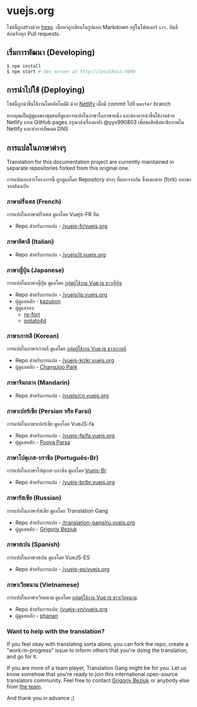# vuejs.org

ไซต์นี้ถูกสร้างด้วย [hexo](http://hexo.io/). เนื้อหาถูกเขียนในรูปแบบ Markdown อยู่ในโฟลเดอร์ `src`. ยินดีต้อนรับทุก Pull requests.

## เริ่มการพัฒนา (Developing)

``` bash
$ npm install
$ npm start # dev server at http://localhost:4000
```

## การนำไปใช้ (Deploying)

ไซต์นี้ถูกนำขึ้นใช้งานโดยอัตโนมัติ ด้วย [Netlify](https://www.netlify.com/) เมื่อมี commit ไปที่ `master` branch

หากคุณเป็นผู้ดูแลของชุมชนที่ดูแลการแปลในภาษาใดภาษาหนึ่ง และต้องการนำขึ้นใช้งานด้วย Netlify แทน GitHub pages กรุณาส่งเรื่องมายัง @yyx990803 เพื่อขอสิทธิสมาชิกภาพใน Netlify และทำการอัพเดต DNS


## การแปลในภาษาต่างๆ

Translation for this documentation project are currently maintained in separate repositories forked from this original one.

การแปลเอกสารโครงการนี้ ถูกดูแลโดย Repository ต่างๆ ที่แยกจากกัน ซึ่งแตกสาย (fork) ออกมาจากต้นฉบับ

### ภาษาฝรั่งเศส (French)

การแปลในภาษาฝรั่งเศส ดูแลโดย Vuejs-FR ทีม

* Repo สำหรับการแปล - [/vuejs-fr/vuejs.org](https://github.com/vuejs-fr/vuejs.org)

### ภาษาอิตาลี​ (Italian)

* Repo สำหรับการแปล - [/vuejs/it.vuejs.org](https://github.com/vuejs/it.vuejs.org)

### ภาษาญี่ปุ่น (Japanese)

การแปลในภาษาญี่ปุ่น ดูแลโดย [กลุ่มผู้ใช้งาน Vue.js ชาวญี่ปุ่น](https://github.com/vuejs-jp)

* Repo สำหรับการแปล - [/vuejs/jp.vuejs.org](https://github.com/vuejs/jp.vuejs.org)
* ผู้ดูแลหลัก - [kazupon](https://github.com/kazupon)
* ผู้ดูแลรอง:
    * [re-fort](https://github.com/re-fort)
    * [potato4d](https://github.com/potato4d)

### ภาษาเกาหลี (Korean)

การแปลในภาษาเกาหลี ดูแลโดย [กลุ่มผู้ใช้งาน Vue.js ชาวเกาหลี](https://github.com/vuejs-kr)

* Repo สำหรับการแปล - [/vuejs-kr/kr.vuejs.org](https://github.com/vuejs-kr/kr.vuejs.org)
* ผู้ดูแลหลัก - [ChangJoo Park](https://github.com/ChangJoo-Park)

### ภาษาจีนกลาง (Mandarin)

* Repo สำหรับการแปล - [/vuejs/cn.vuejs.org](https://github.com/vuejs/cn.vuejs.org)

### ภาษาเปอร์เซีย (Persian หรือ Farsi)

การแปลในภาษาเปอร์เซีย ดูแลโดย VueJS-fa

* Repo สำหรับการแปล - [/vuejs-fa/fa.vuejs.org](https://github.com/vuejs-fa/fa.vuejs.org)
* ผู้ดูแลหลัก - [Pooya Parsa](https://github.com/pi0)

### ภาษาโปดุเกส-บราซิล (Português-Br)

การแปลในภาษาโปตุเกส-บลาซิล ดูแลโดย [Vuejs-Br](https://github.com/vuejs-br)

* Repo สำหรับการแปล - [/vuejs-br/br.vuejs.org](https://github.com/vuejs-br/br.vuejs.org)

### ภาษารัสเซีย (Russian)

การแปลในภาษารัสเซีย ดูแลโดย Translation Gang

* Repo สำหรับการแปล - [/translation-gang/ru.vuejs.org](https://github.com/translation-gang/ru.vuejs.org)
* ผู้ดูแลหลัก - [Grigoriy Beziuk](https://gbezyuk.github.io)

### ภาษาสเปน (Spanish)

การแปลในภาษาสเปน ดูแลโดย VueJS-ES

* Repo สำหรับการแปล - [/vuejs-es/vuejs.org](https://github.com/vuejs-es/vuejs.org)

### ภาษาเวียดนาม (Vietnamese)

การแปลในภาษาเวียดนาม ดูแลโดย [กลุ่มผู้ใช้งาน Vue.js ชาวเวียดนาม](https://github.com/vuejs-vn/).

* Repo สำหรับการแปล: [/vuejs-vn/vuejs.org](https://github.com/vuejs-vn/vuejs.org)
* ผู้ดูแลหลัก - [phanan](https://github.com/phanan)

### Want to help with the translation?

If you feel okay with translating sorta alone, you can fork the repo, create a "work-in-progress" issue to inform others that you're doing the translation, and go for it.

If you are more of a team player, Translation Gang might be for you. Let us know somehow that you're ready to join this international open-source translators community. Feel free to contact [Grigoriy Beziuk](https://gbezyuk.github.io) or anybody else from [the team](https://github.com/orgs/translation-gang/people).

And thank you in advance ;)
